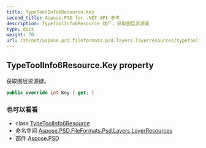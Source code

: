 ```yaml
---
title: TypeToolInfo6Resource.Key
second_title: Aspose.PSD for .NET API 参考
description: TypeToolInfo6Resource 财产. 获取图层资源键
type: docs
weight: 70
url: /zh/net/aspose.psd.fileformats.psd.layers.layerresources/typetoolinfo6resource/key/
---
```

## TypeToolInfo6Resource.Key property

获取图层资源键。

```csharp
public override int Key { get; }
```

### 也可以看看

* class [TypeToolInfo6Resource](../)
* 命名空间 [Aspose.PSD.FileFormats.Psd.Layers.LayerResources](../../typetoolinfo6resource/)
* 部件 [Aspose.PSD](../../../)


